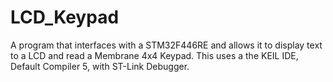 # LCD_Keypad
 A program that interfaces with a STM32F446RE and allows it to display text to a LCD and read a Membrane 4x4 Keypad. This uses a the KEIL IDE, Default Compiler 5, with ST-Link Debugger.
